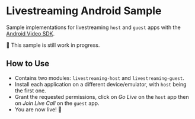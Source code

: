 # Livestreaming Android Sample

Sample implementations for livestreaming `host` and `guest` apps with the [Android Video SDK](https://getstream.io/video/sdk/android/).

🚧 This sample is still work in progress.

## How to Use

- Contains two modules: `livestreaming-host` and `livestreaming-guest`.
- Install each application on a different device/emulator, with `host` being the first one.
- Grant the requested permissions, click on _Go Live_ on the `host` app then on _Join Live Call_ on the `guest` app.
- You are now live! 🎥
